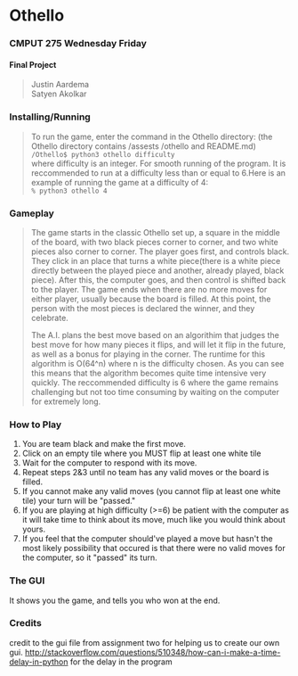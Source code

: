# Othello

### CMPUT 275 Wednesday Friday
#### Final Project
> Justin Aardema  
> Satyen Akolkar

### Installing/Running
> To run the game, enter the command in the Othello directory:
> (the Othello directory contains /assests /othello and README.md)  
    ```
    /Othello$ python3 othello difficulty
    ```  
> where difficulty is an integer. For smooth running of the
> program. It is reccommended to run at a difficulty less than
> or equal to 6.Here is an example of running the game at a
> difficulty of 4:  
    ```
    % python3 othello 4
    ```

### Gameplay

> The game starts in the classic Othello set up, a square in the
> middle of the board, with two black pieces corner to corner, and 
> two white pieces also corner to corner. The player goes first, and 
> controls black.  They click in an place that turns a white piece(there
> is a white piece directly between the played piece and another, already
> played, black piece).  After this, the computer goes, and then control
> is shifted back to the player.  The game ends when there are no more moves
> for either player, usually because the board is filled.  At this point, the 
> person with the most pieces is declared the winner, and they celebrate.
> 
> The A.I. plans the best move based on an algorithim that judges the best move
> for how many pieces it flips, and will let it flip in the future, as well as 
> a bonus for playing in the corner. The runtime for this algorithm is O(64^n) 
> where n is the difficulty chosen. As you can see this means that the algorithm
> becomes quite time intensive very quickly. The reccommended difficulty is 6 
> where the game remains challenging but not too time consuming by waiting on 
> the computer for extremely long.

### How to Play
1. You are team black and make the first move.
2. Click on an empty tile where you MUST flip at least one white tile
3. Wait for the computer to respond with its move.
4. Repeat steps 2&3 until no team has any valid moves or the board is
   filled.
5. If you cannot make any valid moves (you cannot flip at least one white
   tile) your turn will be "passed."
6. If you are playing at high difficulty (>=6) be patient with the computer
   as it will take time to think about its move, much like you would think
   about yours.
7. If you feel that the computer should've played a move but hasn't the
   most likely possibility that occured is that there were no valid moves
   for the computer, so it "passed" its turn.

### The GUI
It shows you the game, and tells you who won at the end.

### Credits
credit to the gui file from assignment two for helping us to create our own gui.
http://stackoverflow.com/questions/510348/how-can-i-make-a-time-delay-in-python
 for the delay in the program

